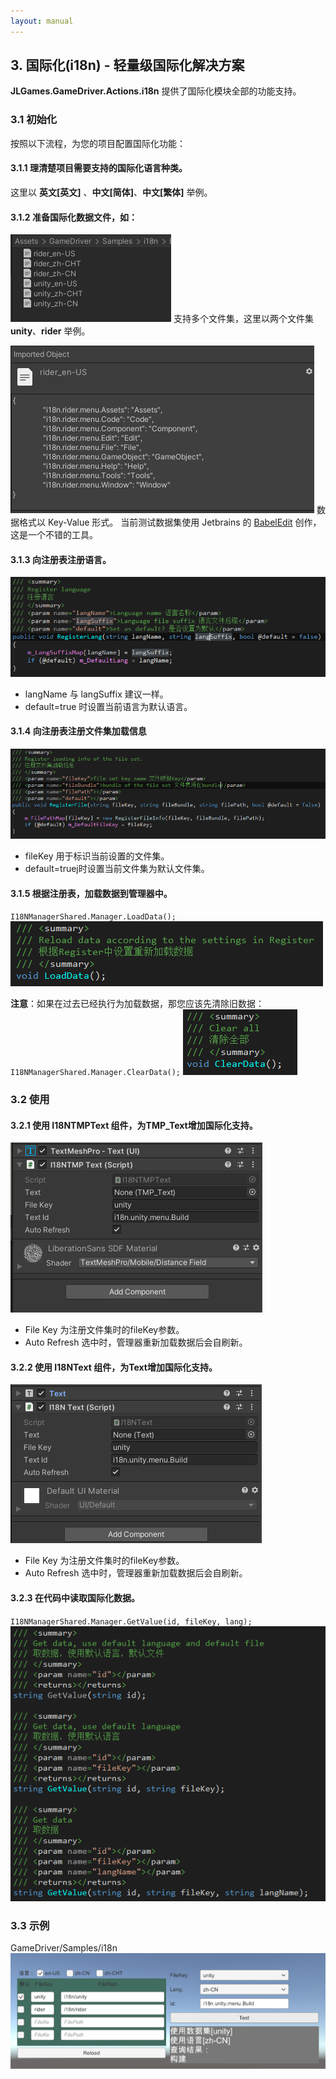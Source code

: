 ```yaml
---
layout: manual
---
```

## 3. 国际化(i18n) - 轻量级国际化解决方案

**JLGames.GameDriver.Actions.i18n** 提供了国际化模块全部的功能支持。

### 3.1 初始化
按照以下流程，为您的项目配置国际化功能：

#### 3.1.1 理清楚项目需要支持的国际化语言种类。
这里以 **英文[英文]** 、**中文[简体]**、**中文[繁体]** 举例。

#### 3.1.2 准备国际化数据文件，如：
![image](assets/img/i18n_1.png)
支持多个文件集，这里以两个文件集 **unity**、**rider** 举例。
  
![image](assets/img/i18n_11.png)
数据格式以 Key-Value 形式。
当前测试数据集使用 Jetbrains 的 [BabelEdit](https://www.codeandweb.com/babeledit) 创作，这是一个不错的工具。
   
#### 3.1.3 向注册表注册语言。
![image](assets/img/i18n_6.png)
+ langName 与 langSuffix 建议一样。
+ default=true 时设置当前语言为默认语言。
   
#### 3.1.4 向注册表注册文件集加载信息
![image](assets/img/i18n_7.png)
+ fileKey 用于标识当前设置的文件集。
+ default=truej时设置当前文件集为默认文件集。

#### 3.1.5 根据注册表，加载数据到管理器中。
`I18NManagerShared.Manager.LoadData();`
![image](assets/img/i18n_8.png)

**注意**：如果在过去已经执行为加载数据，那您应该先清除旧数据：
`I18NManagerShared.Manager.ClearData();`
![image](assets/img/i18n_9.png)

### 3.2 使用

#### 3.2.1 使用 I18NTMPText 组件，为TMP_Text增加国际化支持。
  ![image](assets/img/i18n_3.png)
+ File Key 为注册文件集时的fileKey参数。
+ Auto Refresh 选中时，管理器重新加载数据后会自刷新。
  
#### 3.2.2 使用 I18NText 组件，为Text增加国际化支持。
  ![image](assets/img/i18n_2.png)
+ File Key 为注册文件集时的fileKey参数。
+ Auto Refresh 选中时，管理器重新加载数据后会自刷新。

#### 3.2.3 在代码中读取国际化数据。
`I18NManagerShared.Manager.GetValue(id, fileKey, lang);`
![image](assets/img/i18n_10.png)
  
### 3.3 示例
GameDriver/Samples/i18n
![image](assets/img/i18n_4.png)